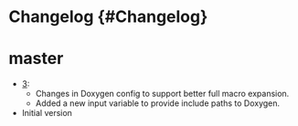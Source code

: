 Changelog {#Changelog}
=========

# master

* [3](https://github.com/BlueBrain/Pydoxine/pull/3):
  * Changes in Doxygen config to support better full macro expansion.
  * Added a new input variable to provide include paths to Doxygen.
* Initial version
